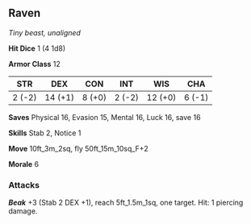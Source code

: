 ## Raven

*Tiny beast, unaligned*

**Hit Dice** 1 (4 1d8)

**Armor Class** 12

| STR     | DEX     | CON     | INT     | WIS     | CHA     |
|---------|---------|---------|---------|---------|---------|
|  2 (-2) | 14 (+1) |  8 (+0) |  2 (-2) | 12 (+0) |  6 (-1) |

**Saves** Physical 16, Evasion 15, Mental 16, Luck 16, save 16

**Skills** Stab 2, Notice 1

**Move** 10ft\_3m\_2sq, fly 50ft\_15m\_10sq\_F+2

**Morale** 6

### Attacks

***Beak*** +3 (Stab 2 DEX +1), reach 5ft\_1.5m\_1sq, one target. Hit: 1 piercing damage.

